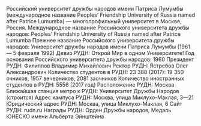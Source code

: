 Российский университет дружбы народов имени Патриса Лумумбы (международное название Peoples’ Friendship University of Russia named after Patrice Lumumba) — многопрофильный университет в Москве, Россия. 
Международное название Российского университета дружбы народов: Peoples’ Friendship University of Russia named after Patrice Lumumba
Прежнее название Российского университета дружбы народов: Университет дружбы народов имени Патриса Лумумбы (1961 — 5 февраля 1992)
Девиз РУДН: Открой Мир в одном Университете!
Год основания Российского университета дружбы народов: 1960
Президент РУДН: Филиппов Владимир Михайлович
Ректор РУДН: Ястребов Олег Александрович
Количество студентов в РУДН: 23 388 (2017): 19 350 очников, 1957 вечерников, 2081 заочников
Количество иностранных студентов в РУДН: 5556 (2017 год)
Расположение РУДН: Москва
Ближайшая станция метро к РУДН: Университет Дружбы Народов (строится)
Адрес кампуса РУДН: Москва, улица Миклухо-Маклая, 3—21
Юридический адрес РУДН: Москва, улица Миклухо-Маклая, 6
Сайт РУДН: rudn.ru
Награды РУДН: Орден Дружбы народов, Медаль ЮНЕСКО имени Альберта Эйнштейна